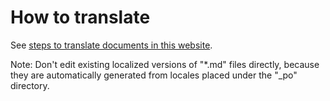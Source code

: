 # How to translate

See [steps to translate documents in this website](community/contribution/i18n/index.md).

Note: Don't edit existing localized versions of "*.md" files directly, because they are automatically generated from locales placed under the "_po" directory.
